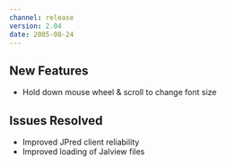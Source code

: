 ```yaml
---
channel: release
version: 2.04
date: 2005-08-24
---
```


## New Features

- Hold down mouse wheel & scroll to change font size


## Issues Resolved

- Improved JPred client reliability
- Improved loading of Jalview files
